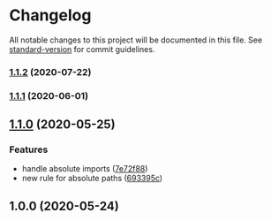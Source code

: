 # Changelog

All notable changes to this project will be documented in this file. See [standard-version](https://github.com/conventional-changelog/standard-version) for commit guidelines.

### [1.1.2](https://github.com/freckstergit/eslint-plugin-import-root/compare/v1.1.1...v1.1.2) (2020-07-22)

### [1.1.1](https://github.com/freckstergit/eslint-plugin-import-root/compare/v1.1.0...v1.1.1) (2020-06-01)

## [1.1.0](https://github.com/freckstergit/eslint-plugin-import-root/compare/v1.0.0...v1.1.0) (2020-05-25)


### Features

* handle absolute imports ([7e72f88](https://github.com/freckstergit/eslint-plugin-import-root/commit/7e72f8881b8b78ec067e1a3b67777db17a49413c))
* new rule for absolute paths ([693395c](https://github.com/freckstergit/eslint-plugin-import-root/commit/693395ce1f659ae9691e69f3d44c3a89d26e9897))

## 1.0.0 (2020-05-24)
